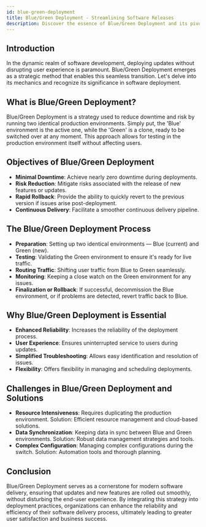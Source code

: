 ```yaml
---
id: blue-green-deployment
title: Blue/Green Deployment - Streamlining Software Releases
description: Discover the essence of Blue/Green Deployment and its pivotal role in seamless software updates and rollbacks.
---
```


## Introduction

In the dynamic realm of software development, deploying updates without disrupting user experience is paramount. Blue/Green Deployment emerges as a strategic method that enables this seamless transition. Let's delve into its mechanics and recognize its significance in software deployment.

## What is Blue/Green Deployment?

Blue/Green Deployment is a strategy used to reduce downtime and risk by running two identical production environments. Simply put, the 'Blue' environment is the active one, while the 'Green' is a clone, ready to be switched over at any moment. This approach allows for testing in the production environment itself without affecting users.

## Objectives of Blue/Green Deployment

- **Minimal Downtime**: Achieve nearly zero downtime during deployments.
- **Risk Reduction**: Mitigate risks associated with the release of new features or updates.
- **Rapid Rollback**: Provide the ability to quickly revert to the previous version if issues arise post-deployment.
- **Continuous Delivery**: Facilitate a smoother continuous delivery pipeline.

## The Blue/Green Deployment Process

- **Preparation**: Setting up two identical environments — Blue (current) and Green (new).
- **Testing**: Validating the Green environment to ensure it's ready for live traffic.
- **Routing Traffic**: Shifting user traffic from Blue to Green seamlessly.
- **Monitoring**: Keeping a close watch on the Green environment for any issues.
- **Finalization or Rollback**: If successful, decommission the Blue environment, or if problems are detected, revert traffic back to Blue.

## Why Blue/Green Deployment is Essential

- **Enhanced Reliability**: Increases the reliability of the deployment process.
- **User Experience**: Ensures uninterrupted service to users during updates.
- **Simplified Troubleshooting**: Allows easy identification and resolution of issues.
- **Flexibility**: Offers flexibility in managing and scheduling deployments.

## Challenges in Blue/Green Deployment and Solutions

- **Resource Intensiveness**: Requires duplicating the production environment. Solution: Efficient resource management and cloud-based solutions.
- **Data Synchronization**: Keeping data in sync between Blue and Green environments. Solution: Robust data management strategies and tools.
- **Complex Configuration**: Managing complex configurations during the switch. Solution: Automation tools and thorough planning.

## Conclusion

Blue/Green Deployment serves as a cornerstone for modern software delivery, ensuring that updates and new features are rolled out smoothly, without disturbing the end-user experience. By integrating this strategy into deployment practices, organizations can enhance the reliability and efficiency of their software delivery process, ultimately leading to greater user satisfaction and business success.
